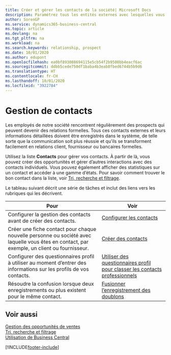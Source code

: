 ```yaml
---
title: Créer et gérer les contacts de la société| Microsoft Docs
description: Paramétrez tous les entités externes avec lesquelles vous avez une relation d’affaires (par exemple les prospects, les clients, les fournisseurs, et les consultants) comme contacts.
author: SorenGP
ms.service: dynamics365-business-central
ms.topic: article
ms.devlang: na
ms.tgt_pltfrm: na
ms.workload: na
ms.search.keywords: relationship, prospect
ms.date: 10/01/2020
ms.author: edupont
ms.openlocfilehash: ea0bf893088694115e5cb54f2b9500bb4eacf6ac
ms.sourcegitcommit: ddbb5cede750df1baba4b3eab8fbed6744b5b9d6
ms.translationtype: HT
ms.contentlocale: fr-CH
ms.lasthandoff: 10/01/2020
ms.locfileid: "3922784"
---
```

# <a name="managing-contacts"></a>Gestion de contacts

Les employés de notre société rencontrent régulièrement des prospects qui peuvent devenir des relations formelles. Tous ces contacts externes et leurs informations détaillées doivent être enregistrés dans le système, de telle sorte que la communication soit plus réussie et qu’ils se transforment facilement en relations client, fournisseur ou bancaires formelles.

Utilisez la liste **Contacts** pour gérer vos contacts. À partir de là, vous pouvez créer des opportunités et gérer d’autres interactions avec des contacts individuels. Vous pouvez également afficher des statistiques sur un contact et accéder à une gamme d’états. Pour savoir comment trouver le bon contact dans la liste, voir [Tri, recherche et filtrage](ui-enter-criteria-filters.md).  

Le tableau suivant décrit une série de tâches et inclut des liens vers les rubriques qui les décrivent.

| Pour | Voir |
| --- | --- |
| Configurer la gestion des contacts avant de créer des contacts. |[Configurer les contacts](marketing-setup-contacts.md) |
| Créer une fiche contact pour chaque nouvelle personne ou société avec laquelle vous êtes en contact, par exemple, un client ou fournisseur. |[Créer des contacts](marketing-create-contact-companies.md) |
|Configurer des questionnaires profil à utiliser au moment d’entrer des informations sur les profils de vos contacts.|[Utiliser des questionnaires profil pour classer les contacts professionnels](marketing-create-contact-profile-questionnaire.md)|
|Résoudre la confusion lorsque deux enregistrements ou plus existent pour le même contact.|[Fusionner l’enregistrement des doublons](sales-how-merge-duplicate-records.md)|

## <a name="see-also"></a>Voir aussi

[Gestion des opportunités de ventes](marketing-manage-sales-opportunities.md)  
[Tri, recherche et filtrage](ui-enter-criteria-filters.md)  
[Utilisation de Business Central](ui-work-product.md)  


[!INCLUDE[footer-include](includes/footer-banner.md)]